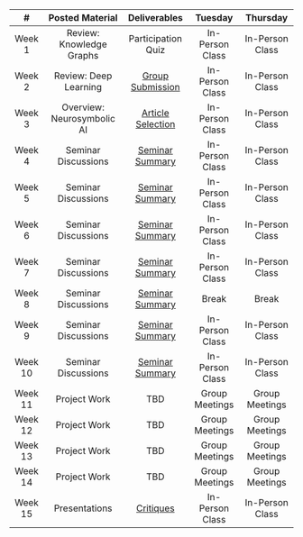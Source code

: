 |    #    |            Posted Material            |             Deliverables              |           Tuesday          |          Thursday          |
|:-------:|:-------------------------------------:|:-------------------------------------:|:--------------------------:|:--------------------------:|
|  Week 1 |       Review: Knowledge Graphs        |          Participation Quiz           |       In-Person Class      |       In-Person Class      |
|  Week 2 |        Review: Deep Learning          | [Group Submission](../project-deliverables/administrivia.md)       |       In-Person Class      |       In-Person Class      |
|  Week 3 |      Overview: Neurosymbolic AI       | [Article Selection](../templates/select.md)|  In-Person Class      |       In-Person Class      |
|  Week 4 |          Seminar Discussions          | [Seminar Summary](../templates/summary.md) |  In-Person Class      |       In-Person Class      |
|  Week 5 |          Seminar Discussions          | [Seminar Summary](../templates/summary.md) |  In-Person Class      |       In-Person Class      |
|  Week 6 |          Seminar Discussions          | [Seminar Summary](../templates/summary.md) |  In-Person Class      |       In-Person Class      |
|  Week 7 |          Seminar Discussions          | [Seminar Summary](../templates/summary.md) |  In-Person Class      |       In-Person Class      |
|  Week 8 |          Seminar Discussions          | [Seminar Summary](../templates/summary.md) |       Break           |            Break           |
|  Week 9 |          Seminar Discussions          | [Seminar Summary](../templates/summary.md) |  In-Person Class      |       In-Person Class      |
| Week 10 |          Seminar Discussions          | [Seminar Summary](../templates/summary.md) |  In-Person Class      |       In-Person Class      |
| Week 11 |              Project Work             |                  TBD                  |       Group Meetings       |       Group Meetings       |
| Week 12 |              Project Work             |                  TBD                  |       Group Meetings       |       Group Meetings       |
| Week 13 |              Project Work             |                  TBD                  |       Group Meetings       |       Group Meetings       |
| Week 14 |              Project Work             |                  TBD                  |       Group Meetings       |       Group Meetings       |
| Week 15 |             Presentations             | [Critiques](../templates/critique.md) |       In-Person Class      |       In-Person Class      |
